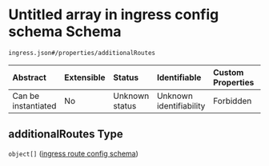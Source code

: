 # Untitled array in ingress config schema Schema

```txt
ingress.json#/properties/additionalRoutes
```



| Abstract            | Extensible | Status         | Identifiable            | Custom Properties | Additional Properties | Access Restrictions | Defined In                                                   |
| :------------------ | :--------- | :------------- | :---------------------- | :---------------- | :-------------------- | :------------------ | :----------------------------------------------------------- |
| Can be instantiated | No         | Unknown status | Unknown identifiability | Forbidden         | Allowed               | none                | [ingress.json\*](../out/ingress.json "open original schema") |

## additionalRoutes Type

`object[]` ([ingress route config schema](ingress-properties-additionalroutes-ingress-route-config-schema.md))
